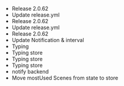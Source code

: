 + Release 2.0.62
+ Update release.yml
+ Release 2.0.62
+ Update release.yml
+ Release 2.0.62
+ Update Notification & interval
+ Typing
+ Typing store
+ Typing store
+ Typing store
+ notify backend
+ Move mostUsed Scenes from state to store